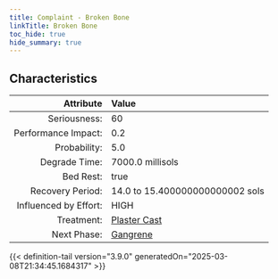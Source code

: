 ```yaml
---
title: Complaint - Broken Bone
linkTitle: Broken Bone
toc_hide: true
hide_summary: true
---
```

<!-- This is generated by the MarsSim HelpGenertor, do not edit. -->

## Characteristics

| Attribute      | Value |
|--------:|:------|
|Seriousness:|60|
|Performance Impact:|0.2|
|Probability:|5.0|
|Degrade Time:|7000.0 millisols|
|Bed Rest:|true|
|Recovery Period:|14.0 to 15.400000000000002 sols|
|Influenced by Effort:|HIGH|
|Treatment:|[Plaster Cast](/docs/definitions/treatment/plaster-cast)|
|Next Phase:|[Gangrene](/docs/definitions/complaint/gangrene)|
 


{{< definition-tail version="3.9.0" generatedOn="2025-03-08T21:34:45.1684317" >}}

